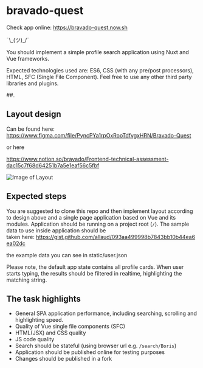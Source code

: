 # bravado-quest

Check app online: https://bravado-quest.now.sh

¯\\\_(ツ)\_/¯

You should implement a simple profile search application using Nuxt and Vue frameworks. 

Expected technologies used are: ES6, CSS (with any pre/post processors), HTML, SFC (Single File Component). Feel free to use any other third party libraries and plugins.

##. 

## Layout design

Can be found here: https://www.figma.com/file/PyncPYa1rpOxRooTdfvgxHRN/Bravado-Quest

or here 

https://www.notion.so/bravado/Frontend-technical-assessment-dac15c7f68d64251b7a5e1eaf56c5fbf

![Image of Layout](https://s3.amazonaws.com/bravado-images-production/Desktop.png)

## Expected steps

You are suggested to clone this repo and then implement layout according to design above and a single page application based on Vue and its modules. Application should be running on a project root (`/`). The sample data to use inside application should be taken here: https://gist.github.com/allaud/093aa499998b7843bb10b44ea6ea02dc

the example data you can see in static/user.json

Please note, the default app state contains all profile cards. When user starts typing, the results should be filtered in realtime, highlighting the matching string.

## The task highlights

* General SPA application performance, including searching, scrolling and highlighting speed.
* Quality of Vue single file components (SFC)
* HTML(JSX) and CSS quality
* JS code quality
* Search should be stateful (using browser url e.g. `/search/Boris`)
* Application should be published online for testing purposes 
* Changes should be published in a fork
